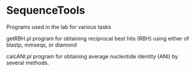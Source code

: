 # SequenceTools
Programs used in the lab for various tasks

getRBH.pl program for obtaining reciprocal best hits (RBH) using either of blastp, mmseqs, or diamond

calcANI.pl program for obtaining average nucleotide identity (ANI) by several methods.
